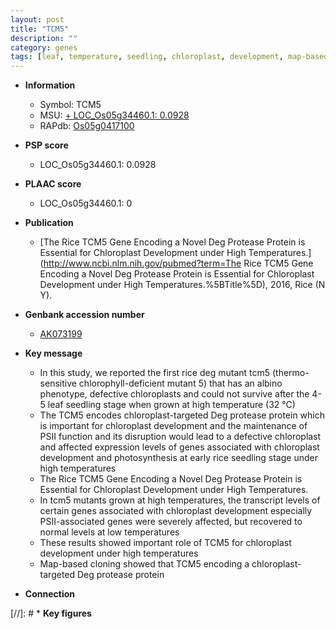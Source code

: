 ```yaml
---
layout: post
title: "TCM5"
description: ""
category: genes
tags: [leaf, temperature, seedling, chloroplast, development, map-based cloning, photosynthesis, chloroplast development]
---
```


* **Information**  
    + Symbol: TCM5  
    + MSU: [    + LOC_Os05g34460.1: 0.0928 ](http://rice.plantbiology.msu.edu/cgi-bin/ORF_infopage.cgi?orf=LOC_Os05g34460)  
    + RAPdb: [Os05g0417100](http://rapdb.dna.affrc.go.jp/viewer/gbrowse_details/irgsp1?name=Os05g0417100)  

* **PSP score**  
    + LOC_Os05g34460.1: 0.0928 

* **PLAAC score**  
    + LOC_Os05g34460.1: 0 

* **Publication**  
    + [The Rice TCM5 Gene Encoding a Novel Deg Protease Protein is Essential for Chloroplast Development under High Temperatures.](http://www.ncbi.nlm.nih.gov/pubmed?term=The Rice TCM5 Gene Encoding a Novel Deg Protease Protein is Essential for Chloroplast Development under High Temperatures.%5BTitle%5D), 2016, Rice (N Y).

* **Genbank accession number**  
    + [AK073199](http://www.ncbi.nlm.nih.gov/nuccore/AK073199)

* **Key message**  
    + In this study, we reported the first rice deg mutant tcm5 (thermo-sensitive chlorophyll-deficient mutant 5) that has an albino phenotype, defective chloroplasts and could not survive after the 4-5 leaf seedling stage when grown at high temperature (32 °C)
    + The TCM5 encodes chloroplast-targeted Deg protease protein which is important for chloroplast development and the maintenance of PSII function and its disruption would lead to a defective chloroplast and affected expression levels of genes associated with chloroplast development and photosynthesis at early rice seedling stage under high temperatures
    + The Rice TCM5 Gene Encoding a Novel Deg Protease Protein is Essential for Chloroplast Development under High Temperatures.
    + In tcm5 mutants grown at high temperatures, the transcript levels of certain genes associated with chloroplast development especially PSII-associated genes were severely affected, but recovered to normal levels at low temperatures
    + These results showed important role of TCM5 for chloroplast development under high temperatures
    + Map-based cloning showed that TCM5 encoding a chloroplast-targeted Deg protease protein

* **Connection**  

[//]: # * **Key figures**  



